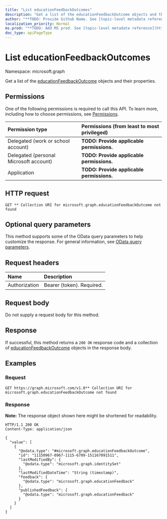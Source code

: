```yaml
---
title: "List educationFeedbackOutcomes"
description: "Get a list of the educationFeedbackOutcome objects and their properties."
author: "**TODO: Provide Github Name. See [topic-level metadata reference](https://msgo.azurewebsites.net/add/document/guidelines/metadata.html#topic-level-metadata)**"
localization_priority: Normal
ms.prod: "**TODO: Add MS prod. See [topic-level metadata reference](https://msgo.azurewebsites.net/add/document/guidelines/metadata.html#topic-level-metadata)**"
doc_type: apiPageType
---
```


# List educationFeedbackOutcomes
Namespace: microsoft.graph



Get a list of the [educationFeedbackOutcome](../resources/educationfeedbackoutcome.md) objects and their properties.

## Permissions
One of the following permissions is required to call this API. To learn more, including how to choose permissions, see [Permissions](/graph/permissions-reference).

|Permission type|Permissions (from least to most privileged)|
|:---|:---|
|Delegated (work or school account)|**TODO: Provide applicable permissions.**|
|Delegated (personal Microsoft account)|**TODO: Provide applicable permissions.**|
|Application|**TODO: Provide applicable permissions.**|

## HTTP request

<!-- {
  "blockType": "ignored"
}
-->
``` http
GET ** Collection URI for microsoft.graph.educationFeedbackOutcome not found
```

## Optional query parameters
This method supports some of the OData query parameters to help customize the response. For general information, see [OData query parameters](/graph/query-parameters).

## Request headers
|Name|Description|
|:---|:---|
|Authorization|Bearer {token}. Required.|

## Request body
Do not supply a request body for this method.

## Response

If successful, this method returns a `200 OK` response code and a collection of [educationFeedbackOutcome](../resources/educationfeedbackoutcome.md) objects in the response body.

## Examples

### Request
<!-- {
  "blockType": "request",
  "name": "list_educationfeedbackoutcome"
}
-->
``` http
GET https://graph.microsoft.com/v1.0** Collection URI for microsoft.graph.educationFeedbackOutcome not found
```


### Response
**Note:** The response object shown here might be shortened for readability.
<!-- {
  "blockType": "response",
  "truncated": true,
  "@odata.type": "Collection(microsoft.graph.educationFeedbackOutcome)"
}
-->
``` http
HTTP/1.1 200 OK
Content-Type: application/json

{
  "value": [
    {
      "@odata.type": "#microsoft.graph.educationFeedbackOutcome",
      "id": "11150967-0967-1115-6709-151167091511",
      "lastModifiedBy": {
        "@odata.type": "microsoft.graph.identitySet"
      },
      "lastModifiedDateTime": "String (timestamp)",
      "feedback": {
        "@odata.type": "microsoft.graph.educationFeedback"
      },
      "publishedFeedback": {
        "@odata.type": "microsoft.graph.educationFeedback"
      }
    }
  ]
}
```

